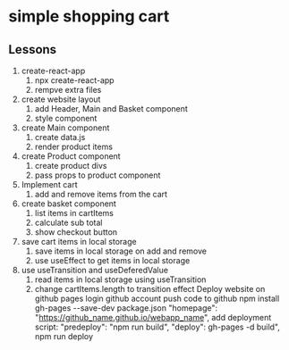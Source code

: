 # simple shopping cart

## Lessons
 1. create-react-app
     1. npx create-react-app
     2. rempve extra files
 2. create website layout
     1. add Header, Main and Basket component
     2. style component  
 3. create Main component
     1. create data.js
     2. render product items
 4. create Product component
     1. create product divs
     1. pass props to product component
 5. Implement cart
     1. add and remove items from the cart
 6. create basket component
     1. list items in cartItems
     2. calculate sub total
     3. show checkout button         
 7. save cart items in local storage
     1. save items in local storage on add and remove
     2. use useEffect to get items in local storage
 8. use useTransition and useDeferedValue
     1. read items in local storage using useTransition
     2. change cartItems.length to transition effect
Deploy website on github pages
login github account
push code to github
npm install gh-pages --save-dev
package.json "homepage": "https://github_name.github.io/webapp_name",
add deployment script: "predeploy": "npm run build", "deploy": gh-pages -d build",
npm run deploy